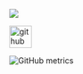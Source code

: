 ![](https://cdn.discordapp.com/attachments/854765169783472168/1093507997705195652/BzzThe18Th_banner.png)




[<img src='https://cdn.jsdelivr.net/npm/simple-icons@3.0.1/icons/github.svg' alt='github' height='40'>](https://github.com/Lickyyy)  

![GitHub metrics](https://metrics.lecoq.io/Lickyyy)  

